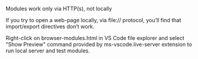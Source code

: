 Modules work only via HTTP(s), not locally

If you try to open a web-page locally, via file:// protocol, you’ll find that import/export directives don’t work.

Right-click on browser-modules.html in VS Code file explorer and select "Show Preview" command provided by ms-vscode.live-server extension to run local server and test modules.
